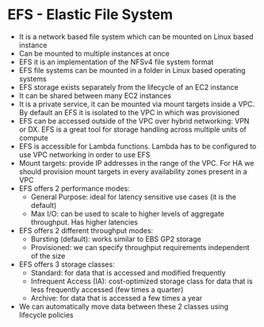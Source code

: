 # EFS - Elastic File System

- It is a network based file system which can be mounted on Linux based instance
- Can be mounted to multiple instances at once
- EFS it is an implementation of the NFSv4 file system format
- EFS file systems can be mounted in a folder in Linux based operating systems
- EFS storage exists separately from the lifecycle of an EC2 instance
- It can be shared between many EC2 instances
- It is a private service, it can be mounted via mount targets inside a VPC. By default an EFS it is isolated to the VPC in which was provisioned
- EFS can be accessed outside of the VPC over hybrid networking: VPN or DX. EFS is a great tool for storage handling across multiple units of compute
- EFS is accessible for Lambda functions. Lambda has to be configured to use VPC networking in order to use EFS
- Mount targets: provide IP addresses in the range of the VPC. For HA we should provision mount targets in every availability zones present in a VPC
- EFS offers 2 performance modes:
    - General Purpose: ideal for latency sensitive use cases (it is the default)
    - Max I/O: can be used to scale to higher levels of aggregate throughput. Has higher latencies
- EFS offers 2 different throughput modes:
    - Bursting (default): works similar to EBS GP2 storage
    - Provisioned: we can specify throughput requirements independent of the size
- EFS offers 3 storage classes:
    - Standard: for data that is accessed and modified frequently
    - Infrequent Access (IA): cost-optimized storage class for data that is less frequently accessed (few times a quarter)
    - Archive: for data that is accessed a few times a year
- We can automatically move data between these 2 classes using lifecycle policies